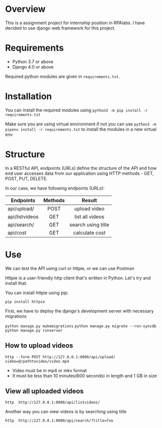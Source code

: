 #  Overview

This is a assignment project for internship position in RPAlabs. I have decided to use django web framework for this project. 


# Requirements

- Python 3.7 or above
- Django 4.0 or above


Required python modules are given in `requirements.txt`.


# Installation

You can install the required modules using 
`python3 -m pip install -r requirements.txt`

Make sure you are using virtual environment if not you can use 
`python3 -m pipenv install -r requirements.txt`
to install the modules in a new virtual env


# Structure

In a RESTful API, endpoints (URLs) define the structure of the API and how end user accesses data from our application using HTTP methods  - GET, POST, PUT, DELETE.

In our case, we have following endpoints (URLs):


| Endpoints     | Methods       | Result            |
| ------------- |:-------------:| :----------------:|
| api/upload/   | POST          | upload video      |
| api/listvideos| GET           | list all videos   |
| api/search/   | GET           | search using title|
| api/cost      | GET           | calculate cost    |


# Use

We can test the API using curl or httpie, or we can use Postman

Httpie is a user-friendly http client that's written in Python. Let's try and install that.

You can install httpie using pip:

`pip install httpie`

First, we have to deploy the django's development server with necessary migrations

`python manage.py makemigrations`
`python manage.py migrate --run-syncdb`
`python manage.py runserver`

## How to upload videos

`http --form POST http://127.0.0.1:8000/api/upload/ video=@/pathtovideo/video.mp4`

- Video must be in mp4 or mkv format
- It must be less than 10 minutes(600 seconds) in length and 1 GB in size

## View all uploaded videos

`http  http://127.0.0.1:8000/api/listvideos/`

Another way you can view videos is by searching using title

`http  http://127.0.0.1:8000/api/search/?title=foo`


